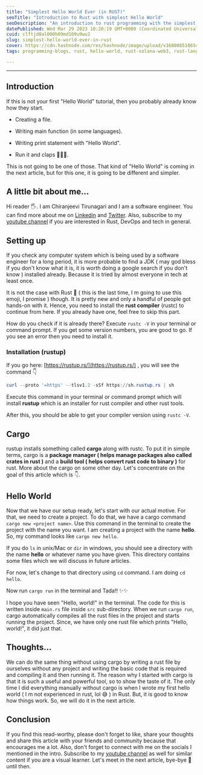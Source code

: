 ```yaml
---
title: "Simplest Hello World Ever (in RUST)"
seoTitle: "Introduction to Rust with simplest Hello World"
seoDescription: "An introduction to rust programming with the simplest hello world program ever."
datePublished: Wed Mar 29 2023 10:20:19 GMT+0000 (Coordinated Universal Time)
cuid: clftjd0al000h09md109u9wu2
slug: simplest-hello-world-ever-in-rust
cover: https://cdn.hashnode.com/res/hashnode/image/upload/v1680085106542/cae99917-2343-429b-872a-7a46e7803a6a.webp
tags: programming-blogs, rust, hello-world, rust-solana-web3, rust-lang

---
```


---

## Introduction

If this is not your first "Hello World" tutorial, then you probably already know how they start.

* Creating a file.
    
* Writing main function (in some languages).
    
* Writing print statement with "Hello World".
    
* Run it and claps 👏👏👏.
    

This is not going to be one of those. That kind of "Hello World" is coming in the next article, but for this one, it is going to be different and simpler.

## A little bit about me...

Hi reader 🖐. I am Chiranjeevi Tirunagari and I am a software engineer. You can find more about me on [Linkedin](https://www.linkedin.com/in/vchiranjeeviak/) and [Twitter](http://twitter.com/vchiranjeeviak). Also, subscribe to my [youtube channel](https://www.youtube.com/@chiranjeevi_tirunagari) if you are interested in Rust, DevOps and tech in general.

## Setting up

If you check any computer system which is being used by a software engineer for a long period, it is more probable to find a JDK ( may god bless if you don't know what it is, it is worth doing a google search if you don't know ) installed already. Because it is tried by almost everyone in tech at least once.

It is not the case with Rust 🦀 ( this is the last time, I m going to use this emoji, I promise ) though. It is pretty new and only a handful of people got hands-on with it. Hence, you need to install the **rust compiler** (rustc) to continue from here. If you already have one, feel free to skip this part.

How do you check if it is already there? Execute `rustc -V` in your terminal or command prompt. If you get some version numbers, you are good to go. If you see an error then you need to install it.

### Installation (rustup)

If you go here: [https://rustup.rs/](https://rustup.rs/) , you will see the command 👇

```powershell
curl --proto '=https' --tlsv1.2 -sSf https://sh.rustup.rs | sh
```

Execute this command in your terminal or command prompt which will install **rustup** which is an installer for rust compiler and other rust tools.

After this, you should be able to get your compiler version using `rustc -V`.

## Cargo

rustup installs something called **cargo** along with rustc. To put it in simple terms, cargo is a **package manager ( helps manage packages also called crates in rust )** and a **build tool ( helps convert rust code to binary )** for rust. More about the cargo on some other day. Let's concentrate on the goal of this article which is 👇.

## Hello World

Now that we have our setup ready, let's start with our actual motive. For that, we need to create a project. To do that, we have a cargo command `cargo new <project name>`. Use this command in the terminal to create the project with the name you want. I am creating a project with the name **hello**. So, my command looks like `cargo new hello`.

If you do `ls` in unix/Mac or `dir` in windows, you should see a directory with the name **hello** or whatever name you have given. This directory contains some files which we will discuss in future articles.

For now, let's change to that directory using `cd` command. I am doing `cd hello`.

Now run `cargo run` in the terminal and Tada!! ✨✨

I hope you have seen "Hello, world!" in the terminal. The code for this is written inside `main.rs` file inside `src` sub-directory. When we run `cargo run`, cargo automatically compiles all the rust files in the project and starts running the project. Since, we have only one rust file which prints "Hello, world!", it did just that.

## Thoughts...

We can do the same thing without using cargo by writing a rust file by ourselves without any project and writing the basic code that is required and compiling it and then running it. The reason why I started with cargo is that it is such a useful and powerful tool, so to show the taste of it. The only time I did everything manually without cargo is when I wrote my first hello world ( I m not experienced in rust, lol 😅 ) in Rust. But, it is good to know how things work. So, we will do it in the next article.

## Conclusion

If you find this read-worthy, please don't forget to like, share your thoughts and share this article with your friends and community because that encourages me a lot. Also, don't forget to connect with me on the socials I mentioned in the intro. Subscribe to my [youtube channel](https://www.youtube.com/@chiranjeevi_tirunagari) as well for similar content if you are a visual learner. Let's meet in the next article, bye-bye 👋 until then.